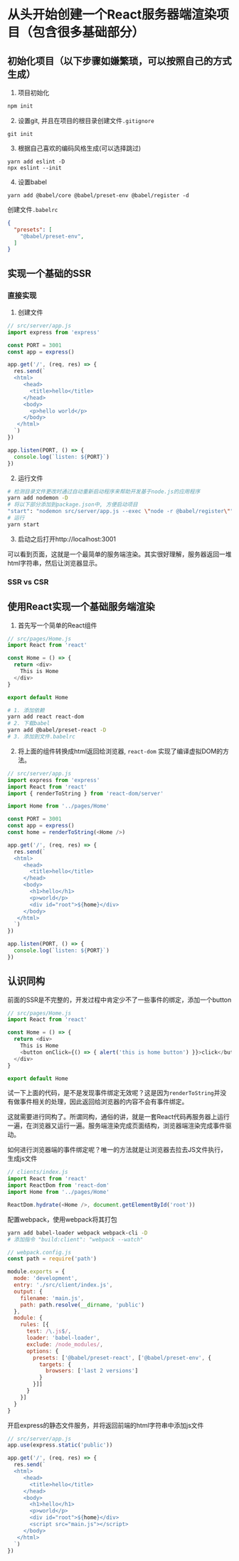 # 从头开始创建一个React服务器端渲染项目（包含很多基础部分）

## 初始化项目（以下步骤如嫌繁琐，可以按照自己的方式生成）
1. 项目初始化
```sh
npm init
```
2. 设置git, 并且在项目的根目录创建文件`.gitignore`
```
git init
```
3. 根据自己喜欢的编码风格生成(可以选择跳过)
```
yarn add eslint -D
npx eslint --init
```
4. 设置babel
```
yarn add @babel/core @babel/preset-env @babel/register -d
```
创建文件`.babelrc`
```json
{
  "presets": [
    "@babel/preset-env",
  ]
}
```

## 实现一个基础的SSR
### 直接实现

1. 创建文件
```javascript
// src/server/app.js
import express from 'express'

const PORT = 3001
const app = express()

app.get('/', (req, res) => {
  res.send(`
  <html>
     <head>
       <title>hello</title>
     </head>
     <body>
       <p>hello world</p>
     </body>
   </html>
  `)
})

app.listen(PORT, () => {
  console.log(`listen: ${PORT}`)
})

```

2. 运行文件
```sh
# 检测目录文件更改时通过自动重新启动程序来帮助开发基于node.js的应用程序
yarn add nodemon -D
# 将以下部分添加到package.json中, 方便启动项目
"start": "nodemon src/server/app.js --exec \"node -r @babel/register\""
# 运行
yarn start
```

3. 启动之后打开http://localhost:3001

可以看到页面，这就是一个最简单的服务端渲染。其实很好理解，服务器返回一堆html字符串，然后让浏览器显示。

### SSR vs CSR

## 使用React实现一个基础服务端渲染

1. 首先写一个简单的React组件
```js
// src/pages/Home.js
import React from 'react'

const Home = () => {
  return <div>
    This is Home
  </div>
}

export default Home

```
```sh
# 1. 添加依赖
yarn add react react-dom
# 2. 下载babel
yarn add @babel/preset-react -D
# 3. 添加到文件.babelrc
```
2. 将上面的组件转换成html返回给浏览器, `react-dom` 实现了编译虚拟DOM的方法。
```js
// src/server/app.js
import express from 'express'
import React from 'react'
import { renderToString } from 'react-dom/server'

import Home from '../pages/Home'

const PORT = 3001
const app = express()
const home = renderToString(<Home />)

app.get('/', (req, res) => {
  res.send(`
  <html>
     <head>
       <title>hello</title>
     </head>
     <body>
       <h1>hello</h1>
       <p>world</p>
       <div id="root">${home}</div>
     </body>
   </html>
  `)
})

app.listen(PORT, () => {
  console.log(`listen: ${PORT}`)
})

```

## 认识同构
前面的SSR是不完整的，开发过程中肯定少不了一些事件的绑定，添加一个button
```js
// src/pages/Home.js
import React from 'react'

const Home = () => {
  return <div>
    This is Home
    <button onClick={() => { alert('this is home button') }}>click</button>
  </div>
}

export default Home

```
试一下上面的代码，是不是发现事件绑定无效呢？这是因为`renderToString`并没有做事件相关的处理，因此返回给浏览器的内容不会有事件绑定。

这就需要进行同构了。所谓同构，通俗的讲，就是一套React代码再服务器上运行一遍，在浏览器又运行一遍。服务端渲染完成页面结构，浏览器端渲染完成事件驱动。

如何进行浏览器端的事件绑定呢？唯一的方法就是让浏览器去拉去JS文件执行，生成js文件
```js
// clients/index.js
import React from 'react'
import ReactDom from 'react-dom'
import Home from '../pages/Home'

ReactDom.hydrate(<Home />, document.getElementById('root'))
```
配置webpack，使用webpack将其打包
```sh
yarn add babel-loader webpack webpack-cli -D
# 添加指令 "build:client": "webpack --watch"

```
```js
// webpack.config.js
const path = require('path')

module.exports = {
  mode: 'development',
  entry: './src/client/index.js',
  output: {
    filename: 'main.js',
    path: path.resolve(__dirname, 'public')
  },
  module: {
    rules: [{
      test: /\.js$/,
      loader: 'babel-loader',
      exclude: /node_modules/,
      options: {
        presets: ['@babel/preset-react', ['@babel/preset-env', {
          targets: {
            browsers: ['last 2 versions']
          }
        }]]
      }
    }]
  }
}

```
开启express的静态文件服务，并将返回前端的html字符串中添加js文件
```js
// src/server/app.js
app.use(express.static('public'))

app.get('/', (req, res) => {
  res.send(`
  <html>
     <head>
       <title>hello</title>
     </head>
     <body>
       <h1>hello</h1>
       <p>world</p>
       <div id="root">${home}</div>
       <script src="main.js"></script>
     </body>
   </html>
  `)
})
```

